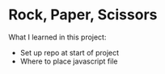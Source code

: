 # Rock, Paper, Scissors
What I learned in this project:
- Set up repo at start of project
- Where to place javascript file